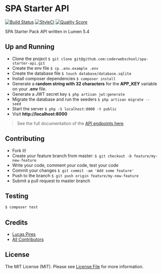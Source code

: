# SPA Starter API

[![Build Status][ico-travis]][link-travis]
[![StyleCI][icon-styleci]][link-styleci]
[![Quality Score][ico-code-quality]][link-code-quality]

SPA Starter Pack API written in Lumen 5.4

## Up and Running

- Clone the project `$ git clone git@github.com:coderwebschool/spa-starter-api.git`
- Create the env file `$ cp .env.example .env`
- Create the database file `$ touch database/database.sqlite`
- Install composer dependencies `$ composer install`
- Generate a **random string with 32 characters** for the **APP_KEY** variable on your **.env** file.
- Generate a JWT secret key `$ php artisan jwt:generate`
- Migrate the database and run the seeders `$ php artisan migrate --seed`
- Start the server `$ php -S localhost:8000 -t public`
- Visit **http://localhost:8000**

> See the full documentation of the [API endpoints here][link-endpoits-doc].

## Contributing

- Fork it!
- Create your feature branch from master: `$ git checkout -b feature/my-new-feature`
- Write your code, comment your code, test your code
- Commit your changes `$ git commit -am 'Add some feature'`
- Push to the branch `$ git push origin feature/my-new-feature`
- Submit a pull request to master branch

## Testing

``` bash
$ composer test
```

## Credits

- [Lucas Pires][link-author]
- [All Contributors][link-contributors]

## License

The MIT License (MIT). Please see [License File](LICENSE.md) for more information.

[ico-travis]: https://img.shields.io/travis/coderwebschool/spa-starter-api/master.svg?style=flat-square
[icon-styleci]: https://styleci.io/repos/79132679/shield?branch=master
[ico-code-quality]: https://img.shields.io/codeclimate/github/coderwebschool/spa-starter-api.svg?style=flat-square

[link-travis]: https://travis-ci.org/coderwebschool/spa-starter-api
[link-styleci]: https://styleci.io/repos/79132679
[link-code-quality]: https://codeclimate.com/github/coderwebschool/spa-starter-api/code
[link-author]: https://github.com/flyingluscas
[link-contributors]: ../../contributors
[link-endpoits-doc]: ENDPOINTS.md
